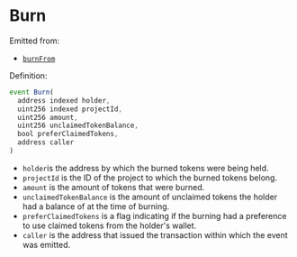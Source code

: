 # Burn

Emitted from:

* [`burnFrom`](../write/burn.md)

Definition:

```javascript
event Burn(
  address indexed holder,
  uint256 indexed projectId,
  uint256 amount,
  uint256 unclaimedTokenBalance,
  bool preferClaimedTokens,
  address caller
)
```

* `holder`is the address by which the burned tokens were being held.
* `projectId` is the ID of the project to which the burned tokens belong.
* `amount` is the amount of tokens that were burned.
* `unclaimedTokenBalance` is the amount of unclaimed tokens the holder had a balance of at the time of burning.
* `preferClaimedTokens` is a flag indicating if the burning had a preference to use claimed tokens from the holder's wallet.
* `caller` is the address that issued the transaction within which the event was emitted.

